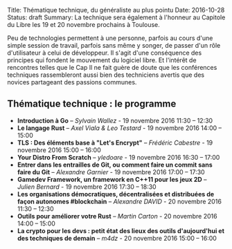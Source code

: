 Title: Thématique technique, du généraliste au plus pointu
Date: 2016-10-28
Status: draft
Summary: La technique sera également à l'honneur au Capitole du Libre les 19 et 20 novembre prochains à Toulouse.

Peu de technologies permettent à une personne, parfois au cours d'une simple session de travail, parfois sans même y songer, de passer d'un rôle d'utilisateur à celui de développeur. Il s'agit d'une conséquence des principes qui fondent le mouvement du logiciel libre. Et l'intérêt de rencontres telles que le Cap Il ne fait guère de doute que les conférences techniques rassembleront aussi bien des techniciens avertis que des novices partageant des passions communes.

## Thématique technique : le programme

* **Introduction à Go** – *Sylvain Wallez* - 19 novembre 2016 11:30 – 12:30
* **Le langage Rust** – *Axel Viala & Leo Testard* - 19 novembre 2016 14:00 – 15:00
* **TLS : Des éléments base à "Let's Encrypt"** – *Frédéric Cabestre* - 19 novembre 2016 15:00 – 16:00
* **Your Distro From Scratch** – *yledoare* - 19 novembre 2016 16:30 – 17:00
* **Entrer dans les entrailles de Git, ou comment faire un commit sans faire du Git** – *Alexandre Garnier* - 19 novembre 2016 17:00 – 17:30
* **Gamedev Framework, un framework en C++11 pour les jeux 2D** – *Julien Bernard* - 19 novembre 2016 17:30 – 18:30
* **Les organisations démocratiques, décentralisées et distribuées de façon autonomes #blockchain** – *Alexandre DAVID* - 20 novembre 2016 11:30 – 12:30
* **Outils pour améliorer votre Rust** – *Martin Carton* - 20 novembre 2016 14:00 – 15:00
* **La crypto pour les devs : petit état des lieux des outils d'aujourd'hui et des techniques de demain** – *m4dz* - 20 novembre 2016 15:00 – 16:00
